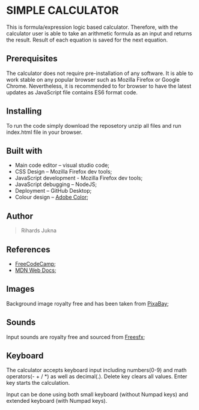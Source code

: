 # SIMPLE CALCULATOR
This is formula/expression logic based calculator. Therefore, with the calculator user is able to take an arithmetic formula as an input and returns the result.  Result of each equation is saved for the next equation.

## Prerequisites
The calculator does not require pre-installation of any software. It is able to work stable on any popular browser such as Mozilla Firefox or Google Chrome. Nevertheless, it is recommended to for browser to have the latest updates as JavaScript file contains ES6 format code.

## Installing
To run the code simply download the reposetory unzip all files and run index.html file in your browser.

## Built with
   * Main code editor – visual studio code;
   * CSS Design – Mozilla Firefox dev tools;
   * JavaScript development - Mozilla Firefox dev tools;
   * JavaScript debugging – NodeJS;
   * Deployment – GitHub Desktop;
   * Colour design – [Adobe Color](https://color.adobe.com);
## Author
  > Rihards Jukna
 
## References
 * [FreeCodeCamp](https://www.freecodecamp.org/learn/front-end-libraries/front-end-libraries-projects/build-a-javascript-calculator);
 * [MDN Web Docs](https://developer.mozilla.org/en-US/);

## Images
  Background image royalty free and has been taken from [PixaBay](https://pixabay.com/);

## Sounds
  Input sounds are royalty free and sourced from [Freesfx](https://freesfx.co.uk/Default.aspx);

## Keyboard
  The calculator accepts keyboard input including numbers(0-9) and math operators(- + / *) as well as decimal(.).
  Delete key clears all values.
  Enter key starts the calculation.

  Input can be done using both small keyboard (without Numpad keys) and extended keyboard (with Numpad keys).
